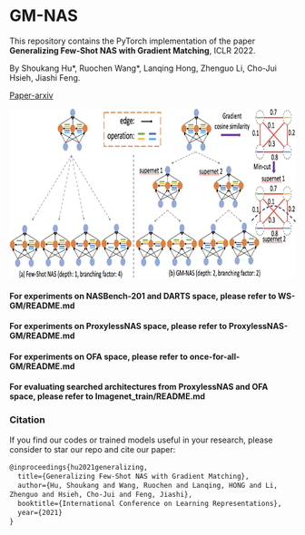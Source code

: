 # GM-NAS

This repository contains the PyTorch implementation of the paper **Generalizing Few-Shot NAS with Gradient Matching**, ICLR 2022.

By Shoukang Hu*, Ruochen Wang*, Lanqing Hong, Zhenguo Li, Cho-Jui Hsieh, Jiashi Feng.

[Paper-arxiv](https://openreview.net/pdf?id=_jMtny3sMKU)

<p align="left">
    <img src="img/GM_NAS.png" height="300"/>
</p>


#### For experiments on NASBench-201 and DARTS space, please refer to WS-GM/README.md

#### For experiments on ProxylessNAS space, please refer to ProxylessNAS-GM/README.md

#### For experiments on OFA space, please refer to once-for-all-GM/README.md

#### For evaluating searched architectures from ProxylessNAS and OFA space, please refer to Imagenet_train/README.md





### Citation
If you find our codes or trained models useful in your research, please consider to star our repo and cite our paper:

    @inproceedings{hu2021generalizing,
      title={Generalizing Few-Shot NAS with Gradient Matching},
      author={Hu, Shoukang and Wang, Ruochen and Lanqing, HONG and Li, Zhenguo and Hsieh, Cho-Jui and Feng, Jiashi},
      booktitle={International Conference on Learning Representations},
      year={2021}
    }

